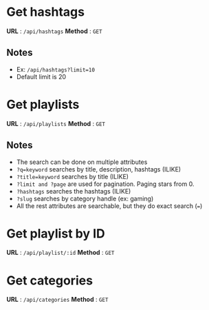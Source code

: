 # Get hashtags
**URL** : `/api/hashtags`
**Method** : `GET`
## Notes
* Ex: `/api/hashtags?limit=10`
* Default limit is 20


# Get playlists
**URL** : `/api/playlists`
**Method** : `GET`
## Notes
* The search can be done on multiple attributes
* `?q=keyword` searches by title, description, hashtags (ILIKE)
* `?title=keyword` searches by title (ILIKE)
* `?limit and ?page` are used for pagination. Paging stars from 0.
* `?hashtags` searches the hashtags (ILIKE)
* `?slug` searches by category handle (ex: gaming)
*  All the rest attributes are searchable, but they do exact search (`=`)


# Get playlist by ID
**URL** : `/api/playlist/:id`
**Method** : `GET`

# Get categories
**URL** : `/api/categories`
**Method** : `GET`
